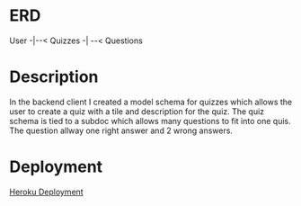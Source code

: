 # ERD
User -|--< Quizzes -| --< Questions

# Description
In the backend client I created a model schema for quizzes which allows the user
to create a quiz with a tile and description for the quiz. The quiz schema is
tied to a subdoc which allows many questions to fit into one quis. The question
allway one right answer and 2 wrong answers.

# Deployment
[Heroku Deployment](
https://git.heroku.com/hidden-refuge-78821.git)
